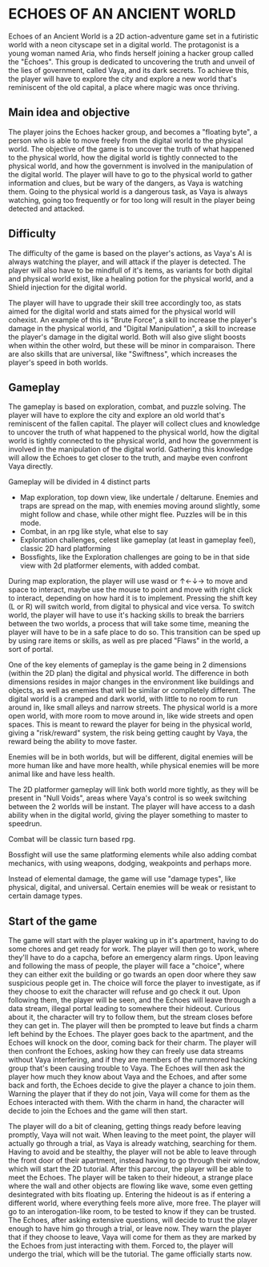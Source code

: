 # ECHOES OF AN ANCIENT WORLD

Echoes of an Ancient World is a 2D action-adventure game set in a futiristic world with a neon cityscape set in a digital world. The protagonist is a young woman named Aria, who finds herself joining a hacker group called the "Echoes". This group is dedicated to uncovering the truth and unveil of the lies of government, called Vaya, and its dark secrets.
To achieve this, the player will have to explore the city and explore a new world that's reminiscent of the old capital, a place where magic was once thriving.

## Main idea and objective

The player joins the Echoes hacker group, and becomes a "floating byte", a person who is able to move freely from the digital world to the physical world. The objective of the game is to uncover the truth of what happened to the physical world, how the digital world is tightly connected to the physical world, and how the government is involved in the manipulation of the digital world.
The player will have to go to the physical world to gather information and clues, but be wary of the dangers, as Vaya is watching them. Going to the physical world is a dangerous task, as Vaya is always watching, going too frequently or for too long will result in the player being detected and attacked.

## Difficulty

The difficulty of the game is based on the player's actions, as
Vaya's AI is always watching the player, and will attack if the player is detected. The player will also have to be mindfull of it's items, as variants for both digital and physical world exist, like a healing potion for the physical world, and a Shield injection for the digital world.

The player will have to upgrade their skill tree accordingly too, as stats aimed for the digital world and stats aimed for the physical world will cohexist. An example of this is "Brute Force", a skill to increase the player's damage in the physical world, and "Digital Manipulation", a skill to increase the player's damage in the digital world. Both will also give slight boosts when within the other wolrd, but these will be minor in comparaison. There are also skills that are universal, like "Swiftness", which increases the player's speed in both worlds.

## Gameplay

The gameplay is based on exploration, combat, and puzzle solving. The player will have to explore the city and explore an old world that's reminiscent of the fallen capital. The player will collect clues and knowledge to uncover the truth of what happened to the physical world, how the digital world is tightly connected to the physical world, and how the government is involved in the manipulation of the digital world. Gathering this knowledge will allow the Echoes to get closer to the truth, and maybe even confront Vaya directly.

Gameplay will be divided in 4 distinct parts

-   Map exploration, top down view, like undertale / deltarune. Enemies and traps are spread on the map, with enemies moving around slightly, some might follow and chase, while other might flee. Puzzles will be in this mode.
-   Combat, in an rpg like style, what else to say
-   Exploration challenges, celest like gameplay (at least in gameplay feel), classic 2D hard platforming
-   Bossfights, like the Exploration challenges are going to be in that side view with 2d platformer elements, with added combat.

During map exploration, the player will use wasd or ↑←↓→ to move and space to interact, maybe use the mouse to point and move with right click to interact, depending on how hard it is to implement.
Pressing the shift key (L or R) will switch world, from digital to physical and vice versa. To switch world, the player will have to use it's hacking skills to break the barriers between the two worlds, a process that will take some time, meaning the player will have to be in a safe place to do so. This transition can be sped up by using rare items or skills, as well as pre placed "Flaws" in the world, a sort of portal.

One of the key elements of gameplay is the game being in 2 dimensions (within the 2D plan) the digital and physical world.
The difference in both dimensions resides in major changes in the environment like buildings and objects, as well as enemies that will be similar or complletely different. The digital world is a cramped and dark world, with little to no room to run around in, like small alleys and narrow streets. The physical world is a more open world, with more room to move around in, like wide streets and open spaces.
This is meant to reward the player for being in the physical world, giving a "risk/reward" system, the risk being getting caught by Vaya, the reward being the ability to move faster.

Enemies will be in both worlds, but will be different, digital enemies will be more human like and have more health, while physical enemies will be more animal like and have less health.

The 2D platformer gameplay will link both world more tightly, as they will be present in "Null Voids", areas where Vaya's control is so week switching between the 2 worlds will be instant. The player will have access to a dash ability when in the digital world, giving the player something to master to speedrun.

Combat will be classic turn based rpg.

Bossfight will use the same platforming elements while also adding combat mechanics, with using weapons, dodging, weakpoints and perhaps more.

Instead of elemental damage, the game will use "damage types", like physical, digital, and universal. Certain enemies will be weak or resistant to certain damage types.

## Start of the game

The game will start with the player waking up in it's apartment, having to do some chores and get ready for work. The player will then go to work, where they'll have to do a capcha, before an emergency alarm rings. Upon leaving and following the mass of people, the player will face a "choice", where they can either exit the building or go twards an open door where they saw suspicious people get in. The choice will force the player to investigate, as if they choose to exit the character will refuse and go check it out. Upon following them, the player will be seen, and the Echoes will leave through a data stream, illegal portal leading to somewhere their hideout. Curious about it, the character will try to follow them, but the stream closes before they can get in.
The player will then be prompted to leave but finds a charm left behind by the Echoes. The player goes back to the apartment, and the Echoes will knock on the door, coming back for their charm.
The player will then confront the Echoes, asking how they can freely use data streams without Vaya interfering, and if they are members of the rummored hacking group that's been causing trouble to Vaya. The Echoes will then ask the player how much they know about Vaya and the Echoes, and after some back and forth, the Echoes decide to give the player a chance to join them. Warning the player that if they do not join, Vaya will come for them as the Echoes interacted with them. With the charm in hand, the character will decide to join the Echoes and the game will then start.

The player will do a bit of cleaning, getting things ready before leaving promptly, Vaya will not wait. When leaving to the meet point, the player will actually go through a trial, as Vaya is already watching, searching for them. Having to avoid and be stealthy, the player will not be able to leave through the front door of their apartment, instead having to go through their window, which will start the 2D tutorial.
After this parcour, the player will be able to meet the Echoes. The player will be taken to their hideout, a strange place where the wall and other objects are flowing like wave, some even getting desintegrated with bits floating up. Entering the hideout is as if entering a different world, where everything feels more alive, more free. The player will go to an interogation-like room, to be tested to know if they can be trusted. The Echoes, after asking extensive questions, will decide to trust the player enough to have him go through a trial, or leave now. They warn the player that if they choose to leave, Vaya will come for them as they are marked by the Echoes from just interacting with them. Forced to, the player will undergo the trial, which will be the tutorial.
The game officially starts now.
